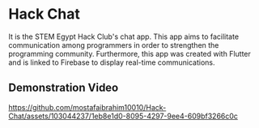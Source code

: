 # Hack Chat

It is the STEM Egypt Hack Club's chat app. This app aims to facilitate communication among programmers in order to strengthen the programming community. Furthermore, this app was created with Flutter and is linked to Firebase to display real-time communications. 

## Demonstration Video

https://github.com/mostafaibrahim10010/Hack-Chat/assets/103044237/1eb8e1d0-8095-4297-9ee4-609bf3266c0c

